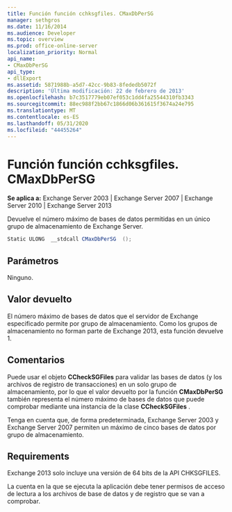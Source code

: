 ```yaml
---
title: Función función cchksgfiles. CMaxDbPerSG
manager: sethgros
ms.date: 11/16/2014
ms.audience: Developer
ms.topic: overview
ms.prod: office-online-server
localization_priority: Normal
api_name:
- CMaxDbPerSG
api_type:
- dllExport
ms.assetid: 5871988b-a5d7-42cc-9b83-8fededb5072f
description: 'Última modificación: 22 de febrero de 2013'
ms.openlocfilehash: b7c3517779eb07ef053c1dd4fa25544310fb3343
ms.sourcegitcommit: 88ec988f2bb67c1866d06b361615f3674a24e795
ms.translationtype: MT
ms.contentlocale: es-ES
ms.lasthandoff: 05/31/2020
ms.locfileid: "44455264"
---
```

# <a name="cchksgfilescmaxdbpersg-function"></a>Función función cchksgfiles. CMaxDbPerSG

**Se aplica a:** Exchange Server 2003 | Exchange Server 2007 | Exchange Server 2010 | Exchange Server 2013
  
Devuelve el número máximo de bases de datos permitidas en un único grupo de almacenamiento de Exchange Server.
  
```cs
Static ULONG  __stdcall CMaxDbPerSG  ();

```

## <a name="parameters"></a>Parámetros

Ninguno.
  
## <a name="return-value"></a>Valor devuelto

El número máximo de bases de datos que el servidor de Exchange especificado permite por grupo de almacenamiento. Como los grupos de almacenamiento no forman parte de Exchange 2013, esta función devuelve 1.
  
## <a name="remarks"></a>Comentarios

Puede usar el objeto **CCheckSGFiles** para validar las bases de datos (y los archivos de registro de transacciones) en un solo grupo de almacenamiento, por lo que el valor devuelto por la función **CMaxDbPerSG** también representa el número máximo de bases de datos que puede comprobar mediante una instancia de la clase **CCheckSGFiles** . 
  
Tenga en cuenta que, de forma predeterminada, Exchange Server 2003 y Exchange Server 2007 permiten un máximo de cinco bases de datos por grupo de almacenamiento.
  
## <a name="requirements"></a>Requirements

Exchange 2013 solo incluye una versión de 64 bits de la API CHKSGFILES.
  
La cuenta en la que se ejecuta la aplicación debe tener permisos de acceso de lectura a los archivos de base de datos y de registro que se van a comprobar.
  

